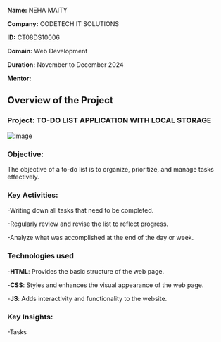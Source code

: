 **Name:** NEHA MAITY

**Company:** CODETECH IT SOLUTIONS

**ID:** CT08DS10006

**Domain:** Web Development

**Duration:** November to December 2024

**Mentor:**

## Overview of the Project

### Project: TO-DO LIST APPLICATION WITH LOCAL STORAGE
![image](https://github.com/user-attachments/assets/8e487008-be58-49e6-aab0-04c89525b339)


### Objective:
The objective of a to-do list is to organize, prioritize, and manage tasks effectively.

 ### Key Activities:
 -Writing down all tasks that need to be completed.

 -Regularly review and revise the list to reflect progress.

 -Analyze what was accomplished at the end of the day or week.

  ### Technologies used
 -**HTML**:  Provides the basic structure of the web page.
 
 -**CSS**: Styles and enhances the visual appearance of the web page.
 
 -**JS**: Adds interactivity and functionality to the website.

  ### Key Insights:
  -Tasks
